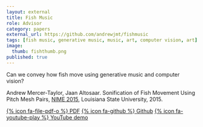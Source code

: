 ```yaml
---
layout: external
title: Fish Music
role: Advisor
category: papers
external_url: https://github.com/andrewjmt/fishmusic
tags: [fish music, generative music, music, art, computer vision, art]
image:
  thumb: fishthumb.png
published: true
---
```


Can we convey how fish move using generative music and computer vision?

Andrew Mercer-Taylor, Jaan Altosaar. Sonification of Fish Movement Using Pitch Mesh Pairs, [NIME 2015](http://www.nime.org/wp-publications/amercer-taylor2015/), Louisiana State University, 2015. 

[{% icon fa-file-pdf-o %} PDF](https://nime2015.lsu.edu/proceedings/155/0155-paper.pdf)  [{% icon fa-github %} Github](https://github.com/andrewjmt/fishmusic)  [{% icon fa-youtube-play %} YouTube demo](https://www.youtube.com/watch?v=HzsFGQyIpuc)